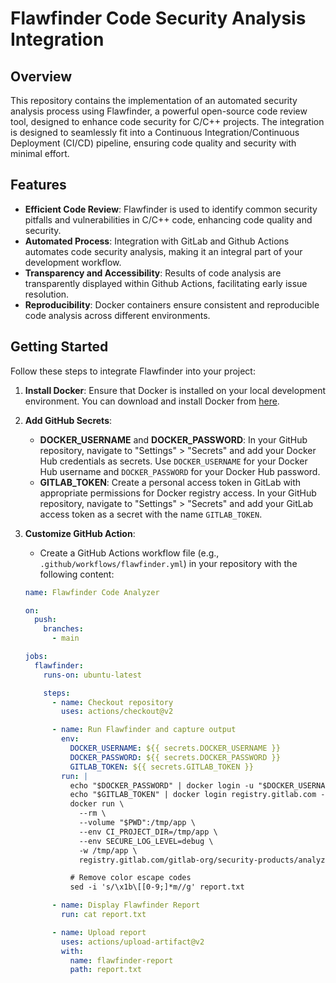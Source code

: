 # Flawfinder Code Security Analysis Integration

## Overview

This repository contains the implementation of an automated security analysis process using Flawfinder, a powerful open-source code review tool, designed to enhance code security for C/C++ projects. The integration is designed to seamlessly fit into a Continuous Integration/Continuous Deployment (CI/CD) pipeline, ensuring code quality and security with minimal effort.

## Features

- **Efficient Code Review**: Flawfinder is used to identify common security pitfalls and vulnerabilities in C/C++ code, enhancing code quality and security.
- **Automated Process**: Integration with GitLab and Github Actions automates code security analysis, making it an integral part of your development workflow.
- **Transparency and Accessibility**: Results of code analysis are transparently displayed within Github Actions, facilitating early issue resolution.
- **Reproducibility**: Docker containers ensure consistent and reproducible code analysis across different environments.
 
## Getting Started

Follow these steps to integrate Flawfinder into your project:

1. **Install Docker**: Ensure that Docker is installed on your local development environment. You can download and install Docker from [here](https://www.docker.com/get-started).

2. **Add GitHub Secrets**:
   - **DOCKER_USERNAME** and **DOCKER_PASSWORD**: In your GitHub repository, navigate to "Settings" > "Secrets" and add your Docker Hub credentials as secrets. Use `DOCKER_USERNAME` for your Docker Hub username and `DOCKER_PASSWORD` for your Docker Hub password.
   - **GITLAB_TOKEN**: Create a personal access token in GitLab with appropriate permissions for Docker registry access. In your GitHub repository, navigate to "Settings" > "Secrets" and add your GitLab access token as a secret with the name `GITLAB_TOKEN`.

3. **Customize GitHub Action**:
   - Create a GitHub Actions workflow file (e.g., `.github/workflows/flawfinder.yml`) in your repository with the following content:

   ```yaml
   name: Flawfinder Code Analyzer

   on:
     push:
       branches:
         - main

   jobs:
     flawfinder:
       runs-on: ubuntu-latest

       steps:
         - name: Checkout repository
           uses: actions/checkout@v2

         - name: Run Flawfinder and capture output
           env:
             DOCKER_USERNAME: ${{ secrets.DOCKER_USERNAME }}
             DOCKER_PASSWORD: ${{ secrets.DOCKER_PASSWORD }}
             GITLAB_TOKEN: ${{ secrets.GITLAB_TOKEN }}
           run: |
             echo "$DOCKER_PASSWORD" | docker login -u "$DOCKER_USERNAME" --password-stdin
             echo "$GITLAB_TOKEN" | docker login registry.gitlab.com --username tipu.solehria --password-stdin
             docker run \
               --rm \
               --volume "$PWD":/tmp/app \
               --env CI_PROJECT_DIR=/tmp/app \
               --env SECURE_LOG_LEVEL=debug \
               -w /tmp/app \
               registry.gitlab.com/gitlab-org/security-products/analyzers/flawfinder:latest /analyzer run > report.txt 2>&1

             # Remove color escape codes
             sed -i 's/\x1b\[[0-9;]*m//g' report.txt

         - name: Display Flawfinder Report
           run: cat report.txt

         - name: Upload report
           uses: actions/upload-artifact@v2
           with:
             name: flawfinder-report
             path: report.txt
